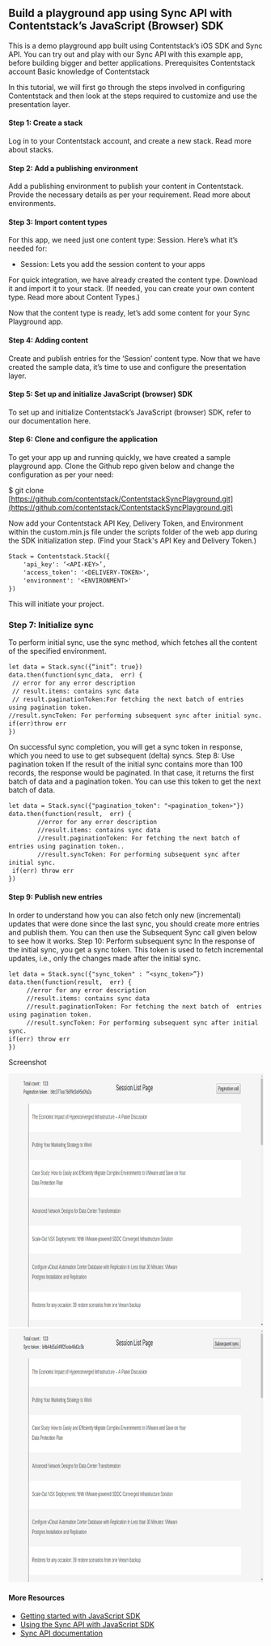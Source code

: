 
## Build a playground app using Sync API with Contentstack’s JavaScript (Browser) SDK

This is a demo playground app built using Contentstack’s iOS SDK and Sync API. You can try out and play with our Sync API with this example app, before building bigger and better applications. 
Prerequisites
Contentstack account
Basic knowledge of Contentstack

In this tutorial, we will first go through the steps involved in configuring Contentstack and then look at the steps required to customize and use the presentation layer.
####  Step 1: Create a stack
Log in to your Contentstack account, and create a new stack. Read more about stacks.

#### Step 2: Add a publishing environment
Add a publishing environment to publish your content in Contentstack. Provide the necessary details as per your requirement. Read more about environments.

#### Step 3: Import content types
For this app, we need just one content type: Session. Here’s what it’s needed for:

- Session: Lets you add the session content to your apps

For quick integration, we have already created the content type. Download it and import it to your stack. (If needed, you can create your own content type. Read more about Content Types.)

Now that the content type is ready, let’s add some content for your Sync Playground app.

#### Step 4: Adding content
Create and publish entries for the ‘Session’ content type.
Now that we have created the sample data, it’s time to use and configure the presentation layer.

#### Step 5: Set up and initialize JavaScript (browser) SDK
To set up and initialize Contentstack’s JavaScript (browser) SDK, refer to our documentation here.

####  Step 6: Clone and configure the application
To get your app up and running quickly, we have created a sample playground app. Clone the Github repo given below and change the configuration as per your need:

$ git clone [https://github.com/contentstack/ContentstackSyncPlayground.git](https://github.com/contentstack/ContentstackSyncPlayground.git)

Now add your Contentstack API Key, Delivery Token, and Environment within the custom.min.js file under the scripts folder of the web app during the SDK initialization step. (Find your Stack's API Key and Delivery Token.)

```
Stack = Contentstack.Stack({
    'api_key': ‘<API-KEY>’,
    'access_token': '<DELIVERY-TOKEN>',
    'environment': '<ENVIRONMENT>'
})
```

This will initiate your project.
### Step 7: Initialize sync 
To perform initial sync, use the sync method, which fetches all the content of the specified environment. 

```
let data = Stack.sync({“init”: true})
data.then(function(sync_data,  err) {
 // error for any error description
 // result.items: contains sync data
 // result.paginationToken:For fetching the next batch of entries using pagination token.
//result.syncToken: For performing subsequent sync after initial sync.        
if(err)throw err
})
```

On successful sync completion, you will get a sync token in response, which you need to use to get subsequent (delta) syncs.
Step 8: Use pagination token
If the result of the initial sync contains more than 100 records, the response would be paginated. In that case, it returns the first batch of data and a pagination token. You can use this token to get the next batch of data.


```
let data = Stack.sync({"pagination_token": "<pagination_token>"})
data.then(function(result,  err) {
        //error for any error description
        //result.items: contains sync data
        //result.paginationToken: For fetching the next batch of entries using pagination token..
        //result.syncToken: For performing subsequent sync after initial sync.        
 if(err) throw err
})

```

####  Step 9: Publish new entries
In order to understand how you can also fetch only new (incremental) updates that were done since the last sync, you should create more entries and publish them. You can then use the Subsequent Sync call given below to see how it works.
Step 10: Perform subsequent sync 
In the response of the initial sync, you get a sync token. This token is used to fetch incremental updates, i.e., only the changes made after the initial sync. 

```
let data = Stack.sync({"sync_token" : “<sync_token>”})
data.then(function(result,  err) {
     //error for any error description
     //result.items: contains sync data
     //result.paginationToken: For fetching the next batch of  entries using pagination token.
     //result.syncToken: For performing subsequent sync after initial sync.       
if(err) throw err
})
```

Screenshot
   
   <img src="https://github.com/contentstack/contentstack-js-sync-playground/blob/master/images/Screenshot_pagination.png"  height="500" width="1000">
   
   
   
   <img src="https://github.com/contentstack/contentstack-js-sync-playground/blob/master/images/Screenshot_sync.png"  height="500" width="1000">
   
   


#### More Resources
- [Getting started with JavaScript SDK](https://www.contentstack.com/docs/platforms/javascript-browser)
- [Using the Sync API with JavaScript SDK](https://www.contentstack.com/docs/guide/synchronization/using-the-sync-api-with-javascript-sdk)
- [Sync API documentation](https://www.contentstack.com/docs/apis/content-delivery-api/#synchronization)  
 
